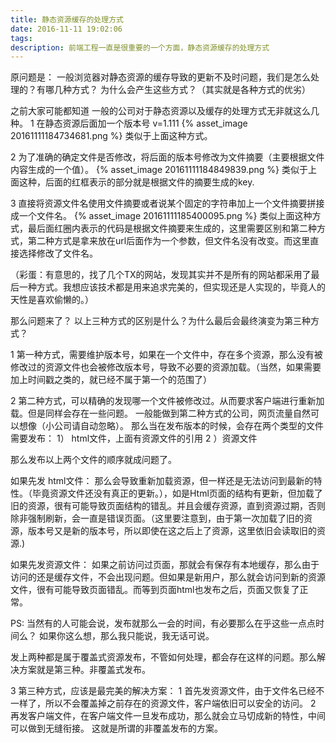 ```yaml
---
title: 静态资源缓存的处理方式
date: 2016-11-11 19:02:06
tags:
description: 前端工程一直是很重要的一个方面，静态资源缓存的处理方式
---
```

原问题是： 
一般浏览器对静态资源的缓存导致的更新不及时问题，我们是怎么处理的？有哪几种方式？ 
为什么会产生这些方式？（其实就是各种方式的优劣）

之前大家可能都知道 一般的公司对于静态资源以及缓存的处理方式无非就这么几种。
1 在静态资源后面加一个版本号 v=1.111
{% asset_image 20161111184734681.png %}
类似于上面这种方式。

2 为了准确的确定文件是否修改，将后面的版本号修改为文件摘要（主要根据文件内容生成的一个值）。
{% asset_image 20161111184849839.png %}
类似于上面这种，后面的红框表示的部分就是根据文件的摘要生成的key.

3 直接将资源文件名使用文件摘要或者说某个固定的字符串加上一个文件摘要拼接成一个文件名。
{% asset_image 20161111185400095.png %}
类似上面这种方式，最后面红圈内表示的代码是根据文件摘要来生成的，这里需要区别和第二种方式，第二种方式是拿来放在url后面作为一个参数，但文件名没有改变。而这里直接选择修改了文件名。

（彩蛋：有意思的，找了几个TX的网站，发现其实并不是所有的网站都采用了最后一种方式。我想应该技术都是用来追求完美的，但实现还是人实现的，毕竟人的天性是喜欢偷懒的。）

那么问题来了？ 以上三种方式的区别是什么？为什么最后会最终演变为第三种方式？

1 第一种方式，需要维护版本号，如果在一个文件中，存在多个资源，那么没有被修改过的资源文件也会被修改版本号，导致不必要的资源加载。（当然，如果需要加上时间戳之类的，就已经不属于第一个的范围了）

2 第二种方式，可以精确的发现哪一个文件被修改过。从而要求客户端进行重新加载。但是同样会存在一些问题。
一般能做到第二种方式的公司，网页流量自然可以想像（小公司请自动忽略）。
那么当在发布版本的时候，会存在两个类型的文件需要发布：
1） html文件，上面有资源文件的引用
2 ）资源文件

那么发布以上两个文件的顺序就成问题了。

如果先发 html文件：
那么会导致重新加载资源，但一样还是无法访问到最新的特性。（毕竟资源文件还没有真正的更新。），如是Html页面的结构有更新，但加载了旧的资源，很有可能导致页面结构的错乱。并且会缓存资源，直到资源过期，否则除非强制刷新，会一直是错误页面。（这里要注意到，由于第一次加载了旧的资源，版本号又是新的版本号，所以即使在这之后上了资源，这里依旧会读取旧的资源.)

如果先发资源文件： 
如果之前访问过页面，那就会有保存有本地缓存，那么由于访问的还是缓存文件，不会出现问题。但如果是新用户，那么就会访问到新的资源文件，很有可能导致页面错乱。而等到页面html也发布之后，页面又恢复了正常。

PS: 当然有的人可能会说，发布就那么一会的时间，有必要那么在乎这些一点点时间么？ 
如果你这么想，那么我只能说，我无话可说。

发上两种都是属于覆盖式资源发布，不管如何处理，都会存在这样的问题。那么解决方案就是第三种。非覆盖式发布。

3 第三种方式，应该是最完美的解决方案：
1 首先发资源文件，由于文件名已经不一样了，所以不会覆盖掉之前存在的资源文件，客户端依旧可以安全的访问。
2 再发客户端文件，在客户端文件一旦发布成功，那么就会立马切成新的特性，中间可以做到无缝衔接。
这就是所谓的非覆盖发布的方案。